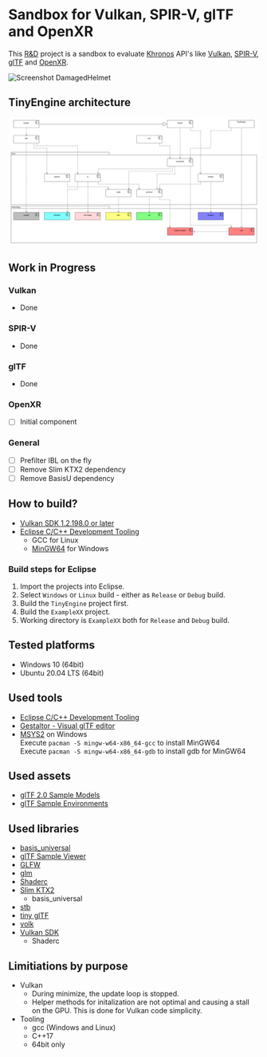 # Sandbox for Vulkan, SPIR-V, glTF and OpenXR

This [R&D](https://en.wikipedia.org/wiki/Research_and_development) project is a sandbox to evaluate [Khronos](https://www.khronos.org/) API's like [Vulkan](https://www.khronos.org/vulkan/), [SPIR-V](https://www.khronos.org/spir/), [glTF](https://www.khronos.org/gltf/) and [OpenXR](https://www.khronos.org/openxr/).

![Screenshot DamagedHelmet](screenshot.jpg)

## TinyEngine architecture

![Components](Architecture/components.png)

## Work in Progress

### Vulkan  
- Done

### SPIR-V
- Done

### glTF  
- Done

### OpenXR  
- [ ] Initial component

### General  
- [ ] Prefilter IBL on the fly
- [ ] Remove Slim KTX2 dependency
- [ ] Remove BasisU dependency

## How to build?
- [Vulkan SDK 1.2.198.0 or later](https://vulkan.lunarg.com/sdk/home)
- [Eclipse C/C++ Development Tooling](https://projects.eclipse.org/projects/tools.cdt)
   - GCC for Linux
   - [MinGW64](https://www.msys2.org/) for Windows 

### Build steps for Eclipse

1. Import the projects into Eclipse.
2. Select `Windows` or `Linux` build - either as `Release` or `Debug` build.
3. Build the `TinyEngine` project first.
4. Build the `ExampleXX` project.
5. Working directory is `ExampleXX` both for `Release` and `Debug` build.

## Tested platforms
- Windows 10 (64bit)
- Ubuntu 20.04 LTS (64bit)

## Used tools
- [Eclipse C/C++ Development Tooling](https://projects.eclipse.org/projects/tools.cdt)
- [Gestaltor - Visual glTF editor](https://gestaltor.io/)
- [MSYS2](https://www.msys2.org/) on Windows  
  Execute `pacman -S mingw-w64-x86_64-gcc` to install MinGW64  
  Execute `pacman -S mingw-w64-x86_64-gdb` to install gdb for MinGW64  

## Used assets
- [glTF 2.0 Sample Models](https://github.com/KhronosGroup/glTF-Sample-Models/tree/master/2.0)
- [glTF Sample Environments](https://github.com/ux3d/glTF-Sample-Environments)

## Used libraries
- [basis_universal](https://github.com/BinomialLLC/basis_universal)
- [glTF Sample Viewer](https://github.com/KhronosGroup/glTF-Sample-Viewer)
- [GLFW](https://github.com/glfw/glfw)
- [glm](https://github.com/g-truc/glm)
- [Shaderc](https://github.com/google/shaderc)  
- [Slim KTX2](https://github.com/ux3d/slimktx2)
   - basis_universal
- [stb](https://github.com/nothings/stb)    
- [tiny glTF](https://github.com/syoyo/tinygltf)  
- [volk](https://github.com/zeux/volk)  
- [Vulkan SDK](https://vulkan.lunarg.com/)
   - Shaderc

## Limitiations by purpose
- Vulkan  
  - During minimize, the update loop is stopped.
  - Helper methods for initalization are not optimal and causing a stall on the GPU. This is done for Vulkan code simplicity.
- Tooling
  - gcc (Windows and Linux)
  - C++17
  - 64bit only
